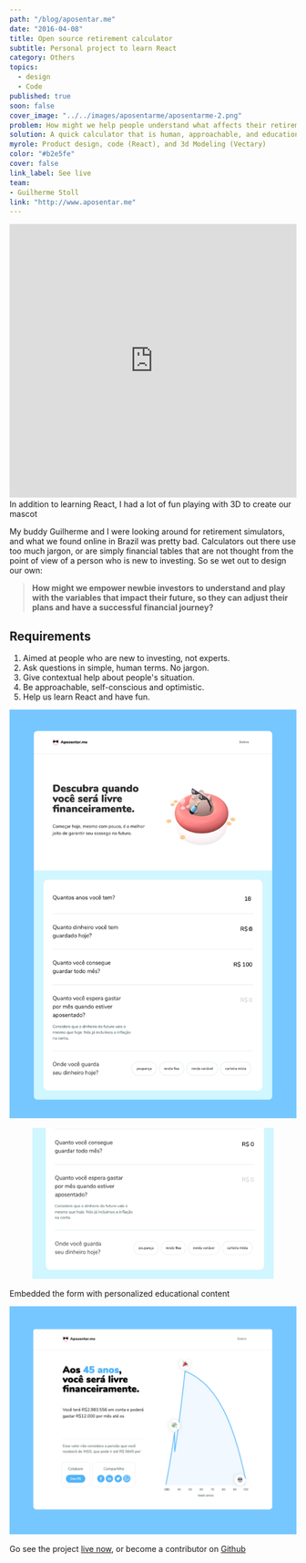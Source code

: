 ```yaml
---
path: "/blog/aposentar.me"
date: "2016-04-08"
title: Open source retirement calculator
subtitle: Personal project to learn React
category: Others
topics:
  - design
  - Code
published: true
soon: false
cover_image: "../../images/aposentarme/aposentarme-2.png"
problem: How might we help people understand what affects their retirement plans?
solution: A quick calculator that is human, approachable, and educational.
myrole: Product design, code (React), and 3d Modeling (Vectary) 
color: "#b2e5fe"
cover: false
link_label: See live
team: 
- Guilherme Stoll
link: "http://www.aposentar.me"
---
```

<div class="bg-lightest-blue flex w-100 h-100">
  <iframe id="d0e763cb-faed-49a2-9e5e-8ed9524593ce" src="https://www.vectary.com/viewer/v1/?model=d0e763cb-faed-49a2-9e5e-8ed9524593ce&env=theskyisonfire" frameborder="0" width="100%" height="480"></iframe>
</div>
<figcaption>In addition to learning React, I had a lot of fun playing with 3D to create our mascot</figcaption>

My buddy Guilherme and I were looking around for retirement simulators, and what we found online in Brazil was pretty bad. Calculators out there use too much jargon, or are simply financial tables that are not thought from the point of view of a person who is new to investing. So se wet out to design our own:

> __How might we empower newbie investors to understand and play with the variables that impact their future, so they can adjust their plans and have a successful financial journey?__

## Requirements
1. Aimed at people who are new to investing, not experts.
2. Ask questions in simple, human terms. No jargon.
3. Give contextual help about people's situation.
4. Be approachable, self-conscious and optimistic.
5. Help us learn React and have fun.




![We made the form as simple as possible](../../images/aposentarme/aposentarme-8.png)

<figure>
<div class="w-100 flex tc mt5">
<img class="w-100 "src="../../images/aposentarme/aposentarme-7.gif">
</figure>
<figcaption>Embedded the form with personalized educational content</figcaption>
</div>

![The result page is easy to digest and share](../../images/aposentarme/aposentarme-6.png)

Go see the project [live now](http://aposentar.me), or become a contributor on [Github](https://github.com/lucasnantonio/ff)
